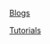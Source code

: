<html lang="en">

<head>
	<meta charset="UTF-8">
	<meta http-equiv="X-UA-Compatible" content="IE=edge">
	<meta name="viewport" content="width=device-width, initial-scale=1.0">
	<link rel="shortcut icon"  type="image/png" href="/Resources/android-chrome-192x192.png">
	<title>Rajneesh</title>
</head>

<body>
	<p><a href="/Blogs/b.htm">Blogs</a></p>
	<p><a href="/Tutorials/t.htm">Tutorials</a></p>
</body>

</html>
